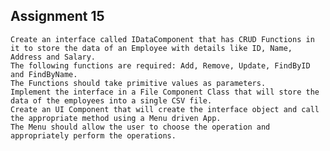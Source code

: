 ## Assignment 15
    Create an interface called IDataComponent that has CRUD Functions in it to store the data of an Employee with details like ID, Name, Address and Salary.
    The following functions are required: Add, Remove, Update, FindByID and FindByName.
    The Functions should take primitive values as parameters.
    Implement the interface in a File Component Class that will store the data of the employees into a single CSV file.
    Create an UI Component that will create the interface object and call the appropriate method using a Menu driven App. 
    The Menu should allow the user to choose the operation and appropriately perform the operations.

